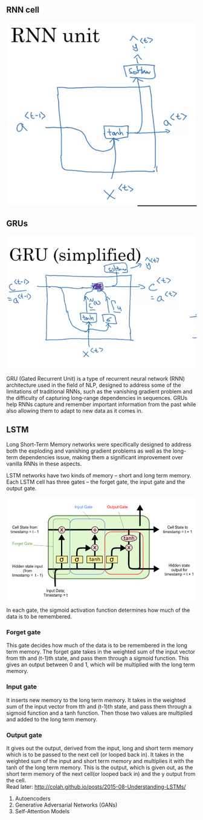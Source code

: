 ## RNN cell
![Alt text](<Screenshot from 2023-10-19 20-36-38.png>)

## GRUs
![Alt text](<Screenshot from 2023-10-19 20-51-19.png>)

GRU (Gated Recurrent Unit) is a type of recurrent neural network (RNN) architecture used in the field of NLP, designed to address some of the limitations of traditional RNNs, such as the vanishing gradient problem and the difficulty of capturing long-range dependencies in sequences.
GRUs help RNNs capture and remember important information from the past while also allowing them to adapt to new data as it comes in. 

## LSTM 
Long Short-Term Memory networks were specifically designed to address both the exploding and vanishing gradient problems as well as the long-term dependencies issue, making them a significant improvement over vanilla RNNs in these aspects.

LSTM networks have two kinds of memory – short and long term memory. Each LSTM cell has three gates –  the forget gate, the input gate and the output gate.

![Alt text](image-11.png)

In each gate, the sigmoid activation function determines how much of the data is to be remembered.


### Forget gate
This gate decides how much of the data is to be remembered in the long term memory. The forget gate takes in the weighted sum of the input vector from tth and (t-1)th state, and pass them through a sigmoid function. This gives an output between 0 and 1, which will be multiplied with the long term memory. 

### Input gate
It inserts new memory to the long term memory. It takes in the weighted sum of the input vector from tth and (t-1)th state, and pass them through a sigmoid function and a tanh function. Then those two values are multiplied and added to the long term memory.

### Output gate
It gives out the output, derived from the input, long and short term memory which is to be passed to the next cell (or looped back in). It takes in the weighted sum of the input and short term memory and multiplies it with the tanh of the long term memory. This is the output, which is given out, as the short term memory of the next cell(or looped back in) and the y output from the cell.  
Read later: http://colah.github.io/posts/2015-08-Understanding-LSTMs/

 1. Autoencoders
 2. Generative Adversarial Networks (GANs)
 3. Self-Attention Models